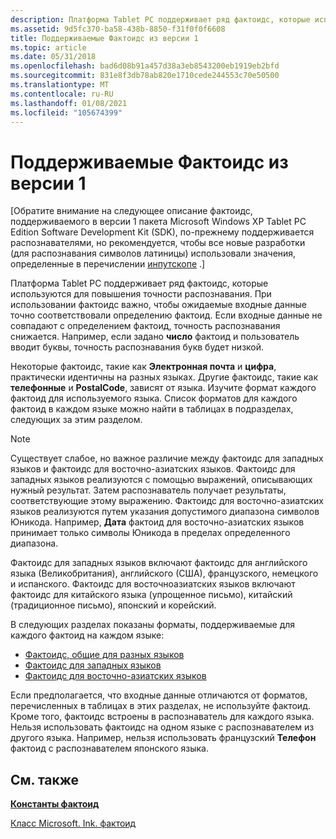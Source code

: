 ```yaml
---
description: Платформа Tablet PC поддерживает ряд фактоидс, которые используются для повышения точности распознавания.
ms.assetid: 9d5fc370-ba58-438b-8850-f31f0f0f6608
title: Поддерживаемые Фактоидс из версии 1
ms.topic: article
ms.date: 05/31/2018
ms.openlocfilehash: bad6d08b91a457d38a3eb8543200eb1919eb2bfd
ms.sourcegitcommit: 831e8f3db78ab820e1710cede244553c70e50500
ms.translationtype: MT
ms.contentlocale: ru-RU
ms.lasthandoff: 01/08/2021
ms.locfileid: "105674399"
---
```

# <a name="supported-factoids-from-version-1"></a>Поддерживаемые Фактоидс из версии 1

\[Обратите внимание на следующее описание фактоидс, поддерживаемого в версии 1 пакета Microsoft Windows XP Tablet PC Edition Software Development Kit (SDK), по-прежнему поддерживается распознавателями, но рекомендуется, чтобы все новые разработки (для распознавания символов латиницы) использовали значения, определенные в перечислении [инпутскопе](/windows/win32/api/inputscope/ne-inputscope-inputscope) .\]

Платформа Tablet PC поддерживает ряд фактоидс, которые используются для повышения точности распознавания. При использовании фактоидс важно, чтобы ожидаемые входные данные точно соответствовали определению фактоид. Если входные данные не совпадают с определением фактоид, точность распознавания снижается. Например, если задано **число** фактоид и пользователь вводит буквы, точность распознавания букв будет низкой.

Некоторые фактоидс, такие как **Электронная почта** и **цифра**, практически идентичны на разных языках. Другие фактоидс, такие как **телефонные** и **PostalCode**, зависят от языка. Изучите формат каждого фактоид для используемого языка. Список форматов для каждого фактоид в каждом языке можно найти в таблицах в подразделах, следующих за этим разделом.

> [!Note]  
> Существует слабое, но важное различие между фактоидс для западных языков и фактоидс для восточно-азиатских языков. Фактоидс для западных языков реализуются с помощью выражений, описывающих нужный результат. Затем распознаватель получает результаты, соответствующие этому выражению. Фактоидс для восточно-азиатских языков реализуются путем указания допустимого диапазона символов Юникода. Например, **Дата** фактоид для восточно-азиатских языков принимает только символы Юникода в пределах определенного диапазона.

 

Фактоидс для западных языков включают фактоидс для английского языка (Великобритания), английского (США), французского, немецкого и испанского. Фактоидс для восточноазиатских языков включают фактоидс для китайского языка (упрощенное письмо), китайский (традиционное письмо), японский и корейский.

В следующих разделах показаны форматы, поддерживаемые для каждого фактоид на каждом языке:

-   [Фактоидс, общие для разных языков](factoids-common-across-languages.md)
-   [Фактоидс для западных языков](factoids-for-western-languages.md)
-   [Фактоидс для восточно-азиатских языков](factoids-for-east-asian-languages.md)

Если предполагается, что входные данные отличаются от форматов, перечисленных в таблицах в этих разделах, не используйте фактоид. Кроме того, фактоидс встроены в распознаватель для каждого языка. Нельзя использовать фактоидс на одном языке с распознавателем из другого языка. Например, нельзя использовать французский **Телефон** фактоид с распознавателем японского языка.

## <a name="related-topics"></a>См. также

<dl> <dt>

[**Константы фактоид**](factoid-constants.md)
</dt> <dt>

[Класс Microsoft. Ink. фактоид](/previous-versions/ms583657(v=vs.100))
</dt> </dl>

 

 
